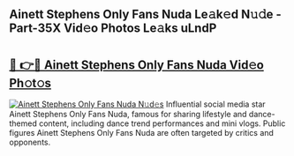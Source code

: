 ## Ainett Stephens Only Fans Nuda Le𝚊k𝚎d N𝚞𝚍e - Part-35X Vid𝚎o Photos Le𝚊ks uLndP

# <h2><a href="http://fbccsog.evod.top/?m=Ainett+Stephens+Only+Fans+Nuda">🔗 👉🔴 Ainett Stephens Only Fans Nuda Vid𝚎o Ph𝚘t𝚘s</a></h2>

[![Ainett Stephens Only Fans Nuda N𝚞d𝚎s](https://i.imgur.com/8V9OHl7.gif)](http://fbccsog.evod.top/?m=Ainett+Stephens+Only+Fans+Nuda)
Influential social media star Ainett Stephens Only Fans Nuda, famous for sharing lifestyle and dance-themed content, including dance trend performances and mini vlogs. Public figures Ainett Stephens Only Fans Nuda are often targeted by critics and opponents. 

